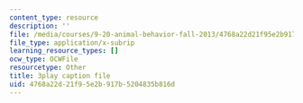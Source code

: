 ```yaml
---
content_type: resource
description: ''
file: /media/courses/9-20-animal-behavior-fall-2013/4768a22d21f95e2b917b5204835b816d_472241.vtt
file_type: application/x-subrip
learning_resource_types: []
ocw_type: OCWFile
resourcetype: Other
title: 3play caption file
uid: 4768a22d-21f9-5e2b-917b-5204835b816d
---
```

